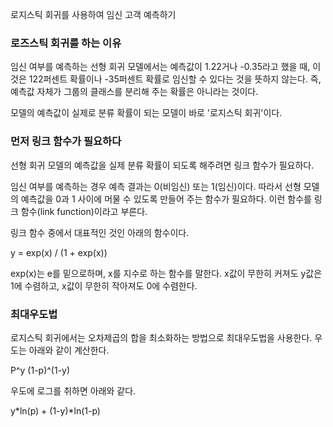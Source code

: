 로지스틱 회귀를 사용하여 임신 고객 예측하기

### 로즈스틱 회귀를 하는 이유
임신 여부를 예측하는 선형 회귀 모델에서는 예측값이 1.22거나 -0.35라고 했을 때, 이것은 122퍼센트 확률이나 -35퍼센트 확률로 임신할 수 있다는 것을 뜻하지 않는다. 즉, 예측값 자체가 그룹의 클래스를 분리해 주는 확률은 아니라는 것이다.

모델의 예측값이 실제로 분류 확률이 되는 모델이 바로 '로지스틱 회귀'이다.


### 먼저 링크 함수가 필요하다
선형 회귀 모델의 예측값을 실제 분류 확률이 되도록 해주려면 링크 함수가 필요하다.

임신 여부를 예측하는 경우 예측 결과는 0(비임신) 또는 1(임신)이다. 따라서 선형 모델의 예측값을 0과 1 사이에 머물 수 있도록 만들어 주는 함수가 필요하다. 이런 함수를 링크 함수(link function)이라고 부른다.

링크 함수 중에서 대표적인 것인 아래의 함수이다.

y = exp(x) / (1 + exp(x))

exp(x)는 e를 밑으로하며, x를 지수로 하는 함수를 말한다. x값이 무한히 커져도 y값은 1에 수렴하고, x값이 무한히 작아져도 0에 수렴한다.


### 최대우도법
로지스틱 회귀에서는 오차제곱의 합을 최소화하는 방법으로 최대우도법을 사용한다. 우도는 아래와 같이 계산한다.

P^y (1-p)^(1-y)

우도에 로그를 취하면 아래와 같다.

y*ln(p) + (1-y)*ln(1-p)




